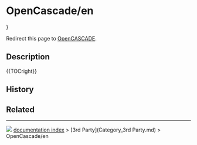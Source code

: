 # OpenCascade/en
}

Redirect this page to [OpenCASCADE](OpenCASCADE.md).

## Description


{{TOCright}}

## History

## Related



---
![](images/Right_arrow.png) [documentation index](../README.md) > [3rd Party](Category_3rd Party.md) > OpenCascade/en
